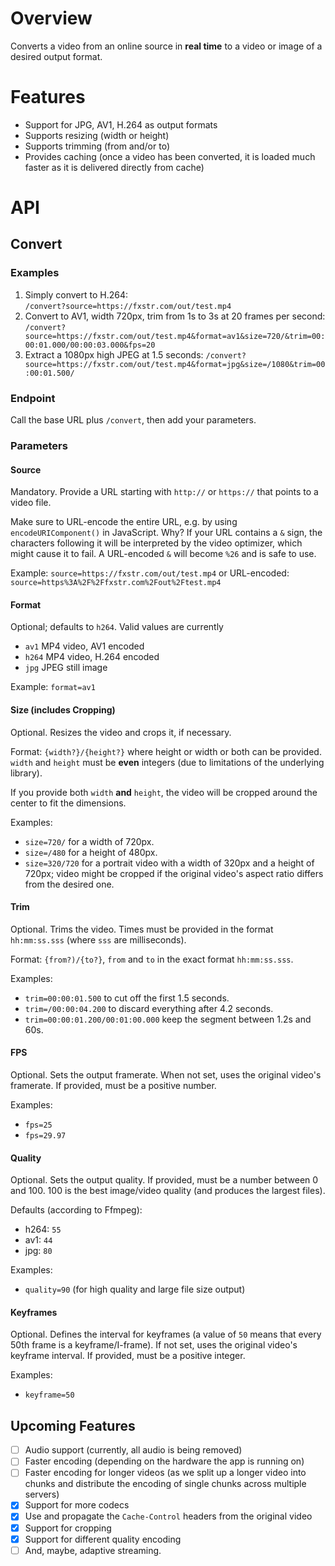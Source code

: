 # Overview

Converts a video from an online source in **real time** to a video or image of a desired output
format.

# Features
- Support for JPG, AV1, H.264 as output formats
- Supports resizing (width or height)
- Supports trimming (from and/or to)
- Provides caching (once a video has been converted, it is loaded much faster as it is delivered
    directly from cache) 

# API

## Convert

### Examples

1. Simply convert to H.264:    
    `/convert?source=https://fxstr.com/out/test.mp4`
2. Convert to AV1, width 720px, trim from 1s to 3s at 20 frames per second:
    `/convert?source=https://fxstr.com/out/test.mp4&format=av1&size=720/&trim=00:00:01.000/00:00:03.000&fps=20`
3. Extract a 1080px high JPEG at 1.5 seconds:
    `/convert?source=https://fxstr.com/out/test.mp4&format=jpg&size=/1080&trim=00:00:01.500/`

### Endpoint
Call the base URL plus `/convert`, then add your parameters.

### Parameters

#### Source
Mandatory. Provide a URL starting with `http://` or `https://` that points to a video file.

Make sure to URL-encode the entire URL, e.g. by using `encodeURIComponent()` in JavaScript. Why?
If your URL contains a `&` sign, the characters following it will be interpreted by the video
optimizer, which might cause it to fail. A URL-encoded `&` will become `%26` and is safe to use.

Example: `source=https://fxstr.com/out/test.mp4` or URL-encoded:
`source=https%3A%2F%2Ffxstr.com%2Fout%2Ftest.mp4`

#### Format

Optional; defaults to `h264`. Valid values are currently
- `av1` MP4 video, AV1 encoded
- `h264` MP4 video, H.264 encoded
- `jpg` JPEG still image

Example: `format=av1`

#### Size (includes Cropping)

Optional. Resizes the video and crops it, if necessary.

Format: `{width?}/{height?}` where height or width or both can be provided. `width` and `height`
must be **even** integers (due to limitations of the underlying library). 

If you provide both `width` **and** `height`, the video will be cropped around the center to fit the
dimensions.

Examples:
- `size=720/` for a width of 720px.
- `size=/480` for a height of 480px.
- `size=320/720` for a portrait video with a width of 320px and a height of 720px; video might be
    cropped if the original video's aspect ratio differs from the desired one.

#### Trim

Optional. Trims the video. Times must be provided in the format `hh:mm:ss.sss` (where `sss` are
milliseconds).

Format: `{from?)/{to?}`, `from` and `to` in the exact format `hh:mm:ss.sss`.

Examples: 
- `trim=00:00:01.500` to cut off the first 1.5 seconds.
- `trim=/00:00:04.200` to discard everything after 4.2 seconds.
- `trim=00:00:01.200/00:01:00.000` keep the segment between 1.2s and 60s.

#### FPS

Optional. Sets the output framerate. When not set, uses the original video's framerate. If provided,
must be a positive number.

Examples: 
- `fps=25`
- `fps=29.97`

#### Quality

Optional. Sets the output quality. If provided, must be a number between 0 and 100. 100 is the
best image/video quality (and produces the largest files).

Defaults (according to Ffmpeg):
- h264: `55`
- av1: `44`
- jpg: `80`

Examples:
- `quality=90` (for high quality and large file size output)

#### Keyframes

Optional. Defines the interval for keyframes (a value of `50` means that every 50th frame is a
keyframe/I-frame). If not set, uses the original video's keyframe interval. If provided,
must be a positive integer.

Examples:
- `keyframe=50`


## Upcoming Features
- [ ] Audio support (currently, all audio is being removed)
- [ ] Faster encoding (depending on the hardware the app is running on)
- [ ] Faster encoding for longer videos (as we split up a longer video into chunks and distribute
    the encoding of single chunks across multiple servers)
- [x] Support for more codecs
- [x] Use and propagate the `Cache-Control` headers from the original video
- [x] Support for cropping
- [x] Support for different quality encoding
- [ ] And, maybe, adaptive streaming.

<link rel="stylesheet" href="/styles/style.css">